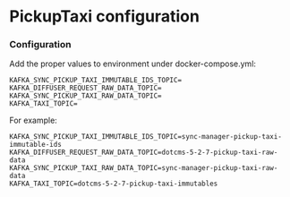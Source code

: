 # PickupTaxi configuration

### Configuration

Add the proper values to environment under docker-compose.yml:

```text
KAFKA_SYNC_PICKUP_TAXI_IMMUTABLE_IDS_TOPIC=                                       
KAFKA_DIFFUSER_REQUEST_RAW_DATA_TOPIC=
KAFKA_SYNC_PICKUP_TAXI_RAW_DATA_TOPIC=
KAFKA_TAXI_TOPIC=   
```

For example: 

```text
KAFKA_SYNC_PICKUP_TAXI_IMMUTABLE_IDS_TOPIC=sync-manager-pickup-taxi-immutable-ids
KAFKA_DIFFUSER_REQUEST_RAW_DATA_TOPIC=dotcms-5-2-7-pickup-taxi-raw-data
KAFKA_SYNC_PICKUP_TAXI_RAW_DATA_TOPIC=sync-manager-pickup-taxi-raw-data
KAFKA_TAXI_TOPIC=dotcms-5-2-7-pickup-taxi-immutables  
```

